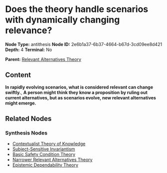 # Does the theory handle scenarios with dynamically changing relevance?

**Node Type:** antithesis
**Node ID:** 2e6b1a37-6b37-4664-b67d-3cd09ee8d421
**Depth:** 4
**Terminal:** No

**Parent:** [Relevant Alternatives Theory](relevant-alternatives-theory-synthesis-3c72df7c-5c2e-49d8-bafc-674c833fb2dc.md)

## Content

**In rapidly evolving scenarios, what is considered relevant can change swiftly.**, **A person might think they know a proposition by ruling out current alternatives, but as scenarios evolve, new relevant alternatives might emerge.**

## Related Nodes

### Synthesis Nodes

- [Contextualist Theory of Knowledge](contextualist-theory-of-knowledge-synthesis-401010c5-ec41-40dc-b856-028155df396f.md)
- [Subject-Sensitive Invariantism](subject-sensitive-invariantism-synthesis-835097bf-3333-4771-8906-3baad3c30160.md)
- [Basic Safety Condition Theory](basic-safety-condition-theory-synthesis-76b13505-c3dc-47c2-80ca-0448cd684156.md)
- [Narrower Relevant Alternatives Theory](narrower-relevant-alternatives-theory-synthesis-5acf68b9-a598-4852-b410-efce8acef578.md)
- [Epistemic Dependability Theory](epistemic-dependability-theory-synthesis-f60b7b89-59f7-415a-a5c0-90d56dde9bd6.md)
